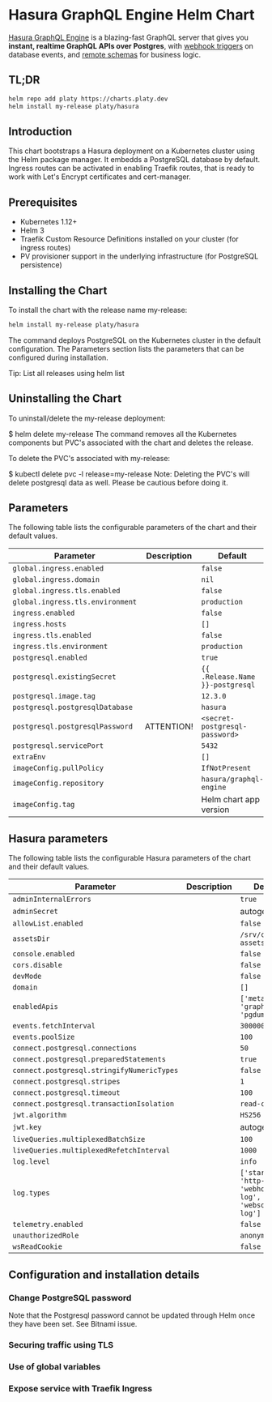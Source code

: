 # Hasura GraphQL Engine Helm Chart

[Hasura GraphQL Engine](https://hasura.io) is a blazing-fast GraphQL server that gives you **instant, realtime GraphQL APIs over Postgres**, with [webhook triggers](https://hub.docker.com/r/hasura/event-triggers.md) on database events, and [remote schemas](https://hub.docker.com/r/hasura/remote-schemas.md) for business logic.

## TL;DR

```sh
helm repo add platy https://charts.platy.dev
helm install my-release platy/hasura
```

## Introduction

This chart bootstraps a Hasura deployment on a Kubernetes cluster using the Helm package manager. It embedds a PostgreSQL database by default. Ingress routes can be activated in enabling Traefik routes, that is ready to work with Let's Encrypt certificates and cert-manager.

## Prerequisites

- Kubernetes 1.12+
- Helm 3
- Traefik Custom Resource Definitions installed on your cluster (for ingress routes)
- PV provisioner support in the underlying infrastructure (for PostgreSQL persistence)

## Installing the Chart

To install the chart with the release name my-release:

```sh
helm install my-release platy/hasura
```

The command deploys PostgreSQL on the Kubernetes cluster in the default configuration. The Parameters section lists the parameters that can be configured during installation.

Tip: List all releases using helm list

## Uninstalling the Chart

To uninstall/delete the my-release deployment:

\$ helm delete my-release
The command removes all the Kubernetes components but PVC's associated with the chart and deletes the release.

To delete the PVC's associated with my-release:

\$ kubectl delete pvc -l release=my-release
Note: Deleting the PVC's will delete postgresql data as well. Please be cautious before doing it.

## Parameters

The following table lists the configurable parameters of the chart and their default values.

| Parameter                        | Description | Default                                           |
| -------------------------------- | ----------- | ------------------------------------------------- |
| `global.ingress.enabled`         |             | `false`                                           |
| `global.ingress.domain`          |             | `nil`                                             |
| `global.ingress.tls.enabled`     |             | `false`                                           |
| `global.ingress.tls.environment` |             | `production`                                      |
| `ingress.enabled`                |             | `false`                                           |
| `ingress.hosts`                  |             | `[]`                                              |
| `ingress.tls.enabled`            |             | `false`                                           |
| `ingress.tls.environment`        |             | `production`                                      |
| `postgresql.enabled`             |             | `true`                                            |
| `postgresql.existingSecret`      |             | <code v-pre>{{ .Release.Name }}-postgresql</code> |
| `postgresql.image.tag`           |             | `12.3.0`                                          |
| `postgresql.postgresqlDatabase`  |             | `hasura`                                          |
| `postgresql.postgresqlPassword`  | ATTENTION!  | `<secret-postgresql-password>`                    |
| `postgresql.servicePort`         |             | `5432`                                            |
| `extraEnv`                       |             | `[]`                                              |
| `imageConfig.pullPolicy`         |             | `IfNotPresent`                                    |
| `imageConfig.repository`         |             | `hasura/graphql-engine`                           |
| `imageConfig.tag`                |             | Helm chart app version                            |

## Hasura parameters

The following table lists the configurable Hasura parameters of the chart and their default values.

| Parameter                                  | Description | Default                                                   |
| ------------------------------------------ | ----------- | --------------------------------------------------------- |
| `adminInternalErrors`                      |             | `true`                                                    |
| `adminSecret`                              |             | autogenerated                                             |
| `allowList.enabled`                        |             | `false`                                                   |
| `assetsDir`                                |             | `/srv/console-assets`                                     |
| `console.enabled`                          |             | `false`                                                   |
| `cors.disable`                             |             | `false`                                                   |
| `devMode`                                  |             | `false`                                                   |
| `domain`                                   |             | `[]`                                                      |
| `enabledApis`                              |             | `['metadata', 'graphql', 'pgdump']`                       |
| `events.fetchInterval`                     |             | `3000000`                                                 |
| `events.poolSize`                          |             | `100`                                                     |
| `connect.postgresql.connections`           |             | `50`                                                      |
| `connect.postgresql.preparedStatements`    |             | `true`                                                    |
| `connect.postgresql.stringifyNumericTypes` |             | `false`                                                   |
| `connect.postgresql.stripes`               |             | `1`                                                       |
| `connect.postgresql.timeout`               |             | `100`                                                     |
| `connect.postgresql.transactionIsolation`  |             | `read-commited`                                           |
| `jwt.algorithm`                            |             | `HS256`                                                   |
| `jwt.key`                                  |             | autogenerated                                             |
| `liveQueries.multiplexedBatchSize`         |             | `100`                                                     |
| `liveQueries.multiplexedRefetchInterval`   |             | `1000`                                                    |
| `log.level`                                |             | `info`                                                    |
| `log.types`                                |             | `['startup', 'http-log', 'webhook-log', 'websocket-log']` |
| `telemetry.enabled`                        |             | `false`                                                   |
| `unauthorizedRole`                         |             | `anonymous`                                               |
| `wsReadCookie`                             |             | `false`                                                   |

## Configuration and installation details

### Change PostgreSQL password

Note that the Postgresql password cannot be updated through Helm once they have been set.
See Bitnami issue.

### Securing traffic using TLS

### Use of global variables

### Expose service with Traefik Ingress
